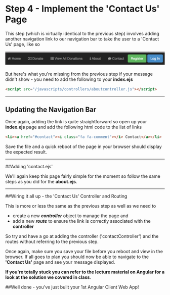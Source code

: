 # Step 4 - Implement the 'Contact Us' Page

This step (which is virtually identical to the previous step) involves adding another navigation link to our navigation bar to take the user to a 'Contact Us' page, like so

![](../images/navbar.lab1.v3.png)

But here's what you're missing from the previous step if your message didn't show - you need to add the following to your **index.ejs**


```html
<script src="/javascripts/controllers/aboutcontroller.js"></script>
```
---

## Updating the Navigation Bar

Once again, adding the link is quite straightforward so open up your **index.ejs** page and add the following html code to the list of links

```html
<li><a href="#contact"><i class="fa fa-comment"></i> Contact</a></li>

```
Save the file and a quick reboot of the page in your browser should display the expected result.

---

##Adding 'contact.ejs'

We'll again keep this page fairly simple for the moment so follow the same steps as you did for the **about.ejs**.

___

##Wiring it all up - the 'Contact Us' Controller and Routing

This is more or less the same as the previous step as well as we need to  

* create a new ***controller*** object to manage the page and
* add a new ***route*** to ensure the link is correctly associated with the **controller**

So try and have a go at adding the controller ('contactController') and the routes without referring to the previous step. 

Once again, make sure you save your file before you reboot and view in the browser. If all goes to plan you should now be able to navigate to the **'Contact Us'** page and see your message displayed.

**If you're totally stuck you can refer to the lecture material on Angular for a look at the solution we covered in class**.

##Well done - you've just built your 1st Angular Client Web App!


